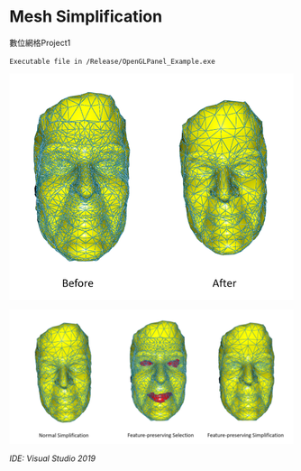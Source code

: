 # Mesh Simplification
數位網格Project1

`Executable file in /Release/OpenGLPanel_Example.exe`

![image](https://github.com/Yashashin/NTUST-Mesh-Simplification/blob/main/before_after.png)

![image](https://github.com/Yashashin/NTUST-Mesh-Simplification/blob/main/feature_preserving_compare.png)

_IDE: Visual Studio 2019_
